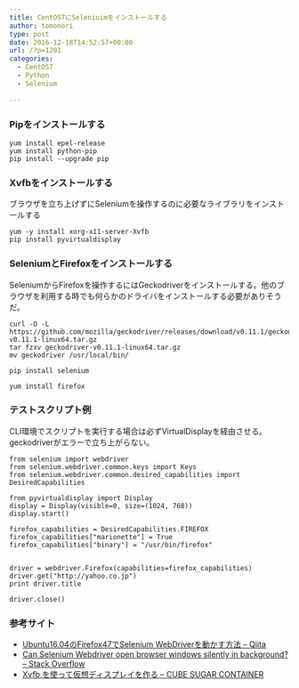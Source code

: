 ```yaml
---
title: CentOS7にSeleniuimをインストールする
author: tomonori
type: post
date: 2016-12-18T14:52:57+00:00
url: /?p=1201
categories:
  - CentOS7
  - Python
  - Selenium

---
```

### Pipをインストールする

```:bash
yum install epel-release
yum install python-pip
pip install --upgrade pip
```

### Xvfbをインストールする

ブラウザを立ち上げずにSeleniumを操作するのに必要なライブラリをインストールする

```:bash
yum -y install xorg-x11-server-Xvfb
pip install pyvirtualdisplay
```

### SeleniumとFirefoxをインストールする

SeleniumからFirefoxを操作するにはGeckodriverをインストールする。他のブラウザを利用する時でも何らかのドライバをインストールする必要がありそうだ。

```:bash
curl -O -L https://github.com/mozilla/geckodriver/releases/download/v0.11.1/geckodriver-v0.11.1-linux64.tar.gz
tar fzxv geckodriver-v0.11.1-linux64.tar.gz 
mv geckodriver /usr/local/bin/

pip install selenium

yum install firefox
```

### テストスクリプト例

CLI環境でスクリプトを実行する場合は必ずVirtualDisplayを経由させる。geckodriverがエラーで立ち上がらない。

```:python
from selenium import webdriver
from selenium.webdriver.common.keys import Keys
from selenium.webdriver.common.desired_capabilities import DesiredCapabilities

from pyvirtualdisplay import Display
display = Display(visible=0, size=(1024, 768))
display.start()

firefox_capabilities = DesiredCapabilities.FIREFOX
firefox_capabilities["marionette"] = True
firefox_capabilities["binary"] = "/usr/bin/firefox"


driver = webdriver.Firefox(capabilities=firefox_capabilities)
driver.get("http://yahoo.co.jp")
print driver.title

driver.close()
```

### 参考サイト

  * [Ubuntu16.04のFirefox47でSelenium WebDriverを動かす方法 &#8211; Qiita](http://qiita.com/tukiyo3/items/003eba922c9ab8bfe3ac)
  * [Can Selenium Webdriver open browser windows silently in background? &#8211; Stack Overflow](http://stackoverflow.com/questions/16180428/can-selenium-webdriver-open-browser-windows-silently-in-background)
  * [Xvfb を使って仮想ディスプレイを作る &#8211; CUBE SUGAR CONTAINER](http://blog.amedama.jp/entry/2016/01/03/115602)